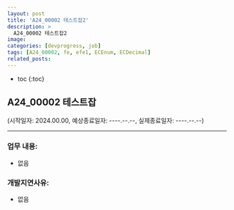 ```yaml
---
layout: post
title: 'A24_00002 테스트잡2'
description: >
  A24_00002 테스트잡2
image: 
categories: [devprogress, job]
tags: [A24_00002, fe, efe1, ECEnum, ECDecimal]
related_posts:
---
```


* toc
{:toc}

## A24_00002 테스트잡
(시작일자: 2024.00.00, 예상종료일자: ----.--.--, 실제종료일자: ----.--.--)

---

### 업무 내용:

  - 없음

### 개발지연사유:

  - 없음